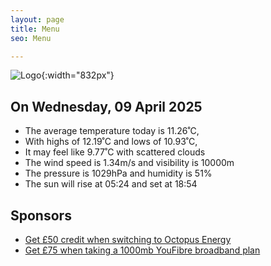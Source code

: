 ```yaml
---
layout: page
title: Menu
seo: Menu

---
```


![Logo](/images/logo.jpg){:width="832px"}

<!-- weather_marker starts -->
## On Wednesday, 09 April 2025

- The average temperature today is 11.26˚C,
- With highs of 12.19˚C and lows of 10.93˚C,
- It may feel like 9.77˚C with scattered clouds
- The wind speed is 1.34m/s and visibility is 10000m
- The pressure is 1029hPa and humidity is 51%
- The sun will rise at 05:24 and set at 18:54

<!-- weather_marker ends -->

## Sponsors

- [Get £50 credit when switching to Octopus Energy](https://bit.ly/3oD1nnS)
- [Get £75 when taking a 1000mb YouFibre broadband plan](https://aklam.io/91zWhU?)



